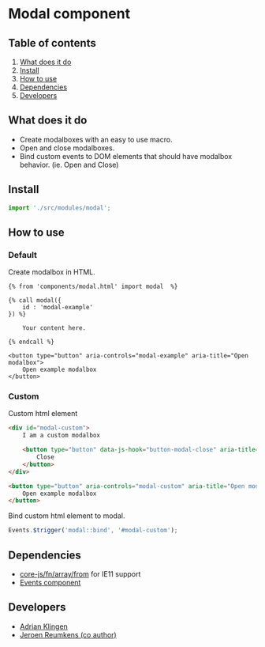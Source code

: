 
# Modal component

## Table of contents
1. [What does it do](#markdown-header-what-does-it-do)
2. [Install](#markdown-header-install)
3. [How to use](#markdown-header-how-to-use)
4. [Dependencies](#markdown-header-dependencies)
5. [Developers](#markdown-header-developers)


## What does it do
* Create modalboxes with an easy to use macro.
* Open and close modalboxes.
* Bind custom events to DOM elements that should have modalbox behavior. (ie. Open and Close)

## Install
```javascript
import './src/modules/modal';
```

## How to use

### Default

Create modalbox in HTML.
```twig
{% from 'components/modal.html' import modal  %}

{% call modal({
    id : 'modal-example'
}) %}

    Your content here.

{% endcall %}

<button type="button" aria-controls="modal-example" aria-title="Open modalbox">
    Open example modalbox
</button>

```

### Custom

Custom html element
```html
<div id="modal-custom">
    I am a custom modalbox

    <button type="button" data-js-hook="button-modal-close" aria-title="Close modalbox">
        Close
    </button>
</div>

<button type="button" aria-controls="modal-custom" aria-title="Open modalbox">
    Open example modalbox
</button>

```

Bind custom html element to modal.
```javascript
Events.$trigger('modal::bind', '#modal-custom');
```

## Dependencies
* [core-js/fn/array/from](https://github.com/zloirock/core-js/blob/master/fn/array/from.js) for IE11 support
* [Events component](/utilities/events/)

## Developers
* [Adrian Klingen](mailto:adrian@tamtam.nl)
* [Jeroen Reumkens (co author)](mailto:jeroen.reumkens@tamtam.nl)